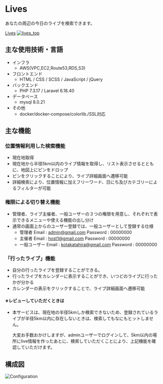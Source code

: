 Lives
====

あなたの周辺の今日のライブを検索できます。

[Lives](https://lives.buzz/)
[![lives_top](https://user-images.githubusercontent.com/61921814/93006567-b80e4b00-f598-11ea-9825-9dea874e3468.png)
](https://lives.buzz/)

## 主な使用技術・言語
* インフラ
    + AWS(VPC,EC2,Route53,RDS,S3)
* フロントエンド
    + HTML / CSS / SCSS / JavaScript / jQuery
* バックエンド
    + PHP 7.3.17 / Laravel 6.18.40
* データベース
    + mysql 8.0.21
* その他
    + docker/docker-compose/colorlib./SSL対応
## 主な機能
### 位置情報利用した検索機能
* 現在地取得
* 現在地から半径5km以内のライブ情報を取得し、リスト表示させるとともに、地図上にピンをドロップ
* ピンをクリックすることにより、ライブ詳細画面へ遷移可能
* 詳細検索により、位置情報に加えフリーワード、日にち及びカテゴリーによるフィルターが可能
### 権限による切り替え機能
* 管理者、ライブ主催者、一般ユーザーの３つの権限を用意し、それぞれで表示できるメニューや使える機能の出し分け
* 通常の画面上からのユーザー登録では、一般ユーザーとして登録する仕様
    + 管理者 Email : admin@gmail.com Password : 00000000
    + 主催者 Email : host1@gmail.com Password : 00000000
    + 一般ユーザー Email : kotakatahira@gmail.com Password : 00000000
### 「行ったライブ」機能
* 自分の行ったライブを登録することができる。
* 行ったライブをカレンダーに表示することができ、いつどのライブに行ったかが分かる
* カレンダーの表示をクリックすることで、ライブ詳細画面へ遷移可能

#### ※レビューしていただくときは
* 本サービスは、現在地の半径5kmしか検索できないため、登録されているライブが半径5km以内に存在しないときは、検索してもなにもヒットしません。
  
  大変お手数おかけしますが、adminユーザーでログインして、5km以内の場所にlive情報を作ったあとに、検索していただくことにより、上記機能を確認していただけます。
    
## 構成図

![Configuration ](https://user-images.githubusercontent.com/61921814/93011683-38ea3880-f5d3-11ea-8f69-3ff2d27cb15b.png)


